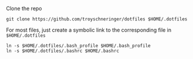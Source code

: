 
Clone the repo

```
git clone https://github.com/troyschneringer/dotfiles $HOME/.dotfiles
```

For most files, just create a symbolic link to the corresponding file in `$HOME/.dotfiles`

```
ln -s $HOME/.dotfiles/.bash_profile $HOME/.bash_profile
ln -s $HOME/.dotfiles/.bashrc $HOME/.bashrc
```
